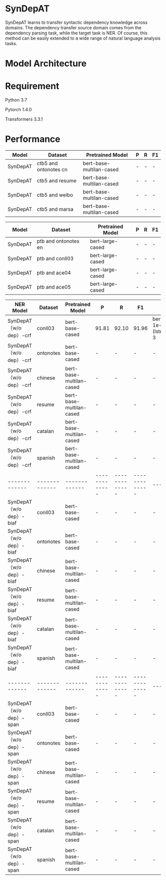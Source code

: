 # SynDepAT
SynDepAT learns to transfer syntactic dependency knowledge across domains. The dependency transfer source domain comes from the dependency parsing task, while the target task is NER. Of course, this method can be easily extended to a wide range of natural language analysis tasks.

# Model Architecture

# Requirement
Python 3.7

Pytorch 1.4.0

Transformers 3.3.1

# Performance

| Model  | Dataset | Pretrained Model |P | R | F1 |
| ------------- | ------------- |-------------|------------- |------------- |------------- |
| SynDepAT | ctb5 and ontonotes cn| bert-base-multilan-cased |-  |-  |-  |
| SynDepAT | ctb5 and resume  | bert-base-multilan-cased |- |-  | - |
| SynDepAT | ctb5 and weibo  | bert-base-multilan-cased |- |-  | - |
| SynDepAT | ctb5 and marsa  | bert-base-multilan-cased |- |-  | - |

| Model  | Dataset | Pretrained Model |P | R | F1 |
| ------------- | ------------- |-------------|------------- |------------- |------------- |
| SynDepAT | ptb and ontonotes en| bert-large-cased |-  |-  |-  |
| SynDepAT | ptb and conll03  | bert-large-cased |- |-  | - |
| SynDepAT | ptb and ace04  | bert-large-cased |- |-  | - |
| SynDepAT | ptb and ace05  | bert-large-cased |- |-  | - |


| NER Model  | Dataset | Pretrained Model |P | R | F1 | Parameters
| ------------- | ------------- |-------------|------------- |------------- |------------- |------------- |
| SynDepAT （w/o dep）-crf | conll03| bert-base-cased |91.81 |92.10  |91.96  | bert-lr: 2e-5  other-lr: 1e-3  (lstm)enc_layers: 1, (lstm)shared_enc_nlayers: 3|
| SynDepAT （w/o dep）-crf|  ontonotes  | bert-base-cased |- |-  | - | - |
| SynDepAT （w/o dep）-crf|  chinese  | bert-base-multilan-cased |- |-  | - | - |
| SynDepAT （w/o dep）-crf|  resume | bert-base-multilan-cased |- |-  | - | - |
| SynDepAT （w/o dep）-crf|  catalan  | bert-base-multilan-cased |- |-  | - | - |
| SynDepAT （w/o dep）-crf|  spanish | bert-base-multilan-cased |- |-  | - | - |
| ------------- | ------------- |-------------|------------- |------------- |------------- |------------- |
| SynDepAT （w/o dep）-biaf | conll03| bert-base-cased |-  |-  |-  | - |
| SynDepAT （w/o dep）-biaf|  ontonotes  | bert-base-cased |- |-  | - | - |
| SynDepAT （w/o dep）-biaf|  chinese  | bert-base-multilan-cased |- |-  | - | - |
| SynDepAT （w/o dep）-biaf|  resume | bert-base-multilan-cased |- |-  | - | - |
| SynDepAT （w/o dep）-biaf|  catalan  | bert-base-multilan-cased |- |-  | - | - |
| SynDepAT （w/o dep）-biaf|  spanish | bert-base-multilan-cased |- |-  | - | - |
| ------------- | ------------- |-------------|------------- |------------- |------------- |------------- |
| SynDepAT （w/o dep）-span | conll03| bert-base-cased |-  |-  |-  | - |
| SynDepAT （w/o dep）-span|  ontonotes  | bert-base-cased |- |-  | - | - |
| SynDepAT （w/o dep）-span|  chinese  | bert-base-multilan-cased |- |-  | - | - |
| SynDepAT （w/o dep）-span|  resume | bert-base-multilan-cased |- |-  | - | - |
| SynDepAT （w/o dep）-span|  catalan  | bert-base-multilan-cased |- |-  | - | - |
| SynDepAT （w/o dep）-span|  spanish | bert-base-multilan-cased |- |-  | - | - |
